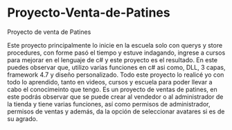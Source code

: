 # Proyecto-Venta-de-Patines
Proyecto de venta de Patines

Este proyecto principalmente lo inicie en la escuela solo con querys y store procedures, con forme pasó el tiempo y estuve indagando, ingrese a cursos para mejorar en el lenguaje de c# y este proyecto es el resultado.
En este puedes observar que, utilizo varias funciones en c# asi como, DLL, 3 capas, framework 4.7  y diseño personalizado.
Todo este proyecto lo realicé yo con todo lo aprendido, tanto en videos, cursos y escuela para poder llevar a cabo el conocimeinto que tengo.
Es un proyecto de ventas de patines, en este podrás observar que se puede crear al vendedor o al administrador de la tienda y tiene varias funciones, así como permisos de administrador, permisos de ventas y además, da la opción de seleccionar avatares si es de su agrado.

